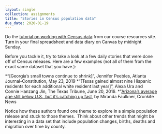 ```yaml
---
layout: single
collection: assignments
title: "Stories in Census population data"
due_date: 2020-01-19
---
```


Do the [tutorial on working with Census data]({{site.cdocs}}/excel/practice/01-excel-azpop-exercise) from our course resources site. Turn in your final spreadsheet and data diary on Canvas by midnight Sunday.

Before you tackle it, try to take a look at a few daily stories that were done off of Census releases. Here are a few examples (not all of them from the exact same dataset that you have.):

*“[Georgia’s small towns continue to shrink]”, Jennifer Peebles, Atlanta Journal-Constitution, May 23, 2019
*“[Texas gained almost nine Hispanic residents for each additional white resident last year]”, Alexa Ura and Connie Hanzang Jin, The Texas Tribune, June 20, 2019.
*"[Arizona’s average age still below U.S., but it’s catching up fast](https://cronkitenews.azpbs.org/2019/06/21/arizonas-average-age-still-below-u-s-but-its-catching-up-fast/), by Miranda Faulkner, Cronkite News

Notice how these authors found one theme to explore in a simple population release and stuck to those themes.  Think about other trends that might be interesting in a data set that include population changes, births, deaths and migration over time by county.
